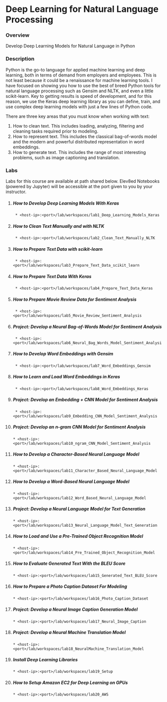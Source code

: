 # Deep Learning for Natural Language Processing

### Overview
Develop Deep Learning Models for Natural Language in Python

### Description
Python is the go-to language for applied machine learning and deep learning, both in terms
of demand from employers and employees. This is not least because it could be a renaissance
for machine learning tools. I have focused on showing you how to use the best of breed Python
tools for natural language processing such as Gensim and NLTK, and even a little scikit-learn.
Key to getting results is speed of development, and for this reason, we use the Keras deep
learning library as you can define, train, and use complex deep learning models with just a few
lines of Python code.

There are three key areas that you must know when working with text:
1. How to clean text. This includes loading, analyzing, filtering and cleaning tasks required
prior to modeling.
2. How to represent text. This includes the classical bag-of-words model and the modern
and powerful distributed representation in word embeddings.
3. How to generate text. This includes the range of most interesting problems, such as image
captioning and translation.

### Labs

Labs for this course are available at path shared below. Elev8ed Notebooks (powered by Jupyter) will be accessible at the port given to you by your instructor. 

1. ##### How to Develop Deep Learning Models With Keras
		* <host-ip>:<port>/lab/workspaces/lab1_Deep_Learning_Models_Keras
2. ##### How to Clean Text Manually and with NLTK
		* <host-ip>:<port>/lab/workspaces/lab2_Clean_Text_Manually_NLTK
3. ##### How to Prepare Text Data with scikit-learn
		* <host-ip>:<port>/lab/workspaces/lab3_Prepare_Text_Data_scikit_learn
4. ##### How to Prepare Text Data With Keras
		* <host-ip>:<port>/lab/workspaces/lab4_Prepare_Text_Data_Keras 
5. ##### How to Prepare Movie Review Data for Sentiment Analysis
		* <host-ip>:<port>/lab/workspaces/lab5_Movie_Review_Sentiment_Analysis
6. ##### Project: Develop a Neural Bag-of-Words Model for Sentiment Analysis
		* <host-ip>:<port>/lab/workspaces/lab6_Neural_Bag_Words_Model_Sentiment_Analysis
7. ##### How to Develop Word Embeddings with Gensim
		* <host-ip>:<port>/lab/workspaces/lab7_Word_Embeddings_Gensim
8. ##### How to Learn and Load Word Embeddings in Keras
		* <host-ip>:<port>/lab/workspaces/lab8_Word_Embeddings_Keras
9. ##### Project: Develop an Embedding + CNN Model for Sentiment Analysis
		* <host-ip>:<port>/lab/workspaces/lab9_Embedding_CNN_Model_Sentiment_Analysis
10. ##### Project: Develop an n-gram CNN Model for Sentiment Analysis
		* <host-ip>:<port>/lab/workspaces/lab10_ngram_CNN_Model_Sentiment_Analysis
11. ##### How to Develop a Character-Based Neural Language Model
		* <host-ip>:<port>/lab/workspaces/lab11_Character_Based_Neural_Language_Model
12. ##### How to Develop a Word-Based Neural Language Model
		* <host-ip>:<port>/lab/workspaces/lab12_Word_Based_Neural_Language_Model
13. ##### Project: Develop a Neural Language Model for Text Generation
		* <host-ip>:<port>/lab/workspaces/lab13_Neural_Language_Model_Text_Generation
14. ##### How to Load and Use a Pre-Trained Object Recognition Model
		* <host-ip>:<port>/lab/workspaces/lab14_Pre_Trained_Object_Recognition_Model
15. ##### How to Evaluate Generated Text With the BLEU Score
		* <host-ip>:<port>/lab/workspaces/lab15_Generated_Text_BLEU_Score
16. ##### How to Prepare a Photo Caption Dataset For Modeling
		* <host-ip>:<port>/lab/workspaces/lab16_Photo_Caption_Dataset
17. ##### Project: Develop a Neural Image Caption Generation Model
		* <host-ip>:<port>/lab/workspaces/lab17_Neural_Image_Caption
18. ##### Project: Develop a Neural Machine Translation Model
		* <host-ip>:<port>/lab/workspaces/lab18_NeuralMachine_Translation_Model
19. ##### Install Deep Learning Libraries
		* <host-ip>:<port>/lab/workspaces/lab19_Setup
20. ##### How to Setup Amazon EC2 for Deep Learning on GPUs
		* <host-ip>:<port>/lab/workspaces/lab20_AWS